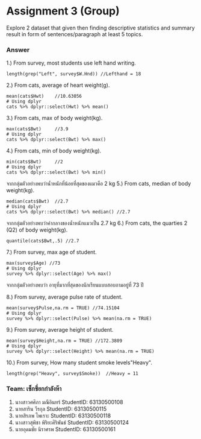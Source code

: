 # Assignment 3 (Group)
Explore 2 dataset that given then finding descriptive statistics and summary result in form of sentences/paragraph at least 5 topics.

### Answer

1.) From survey, most students use left hand writing.
```{R}
length(grep("Left", survey$W.Hnd)) //Lefthand = 18
```

2.) From cats, average of heart weight(g).
```{R}
mean(cats$Hwt)    //10.63056
# Using dplyr
cats %>% dplyr::select(Hwt) %>% mean()
```

3.) From cats, max of body weight(kg).
```{R}
max(cats$Bwt)     //3.9
# Using dplyr
cats %>% dplyr::select(Bwt) %>% max()
```

4.) From cats, min of body weight(kg).
```{R}
min(cats$Bwt)     //2
# Using dplyr
cats %>% dplyr::select(Bwt) %>% min()
```
จากกลุ่มตัวอย่างพบว่าน้ำหนักที่น้อยที่สุดของแมวคือ 2 kg
5.) From cats, median of body weight(kg).
```{R}
median(cats$Bwt)  //2.7
# Using dplyr
cats %>% dplyr::select(Bwt) %>% median() //2.7
```
จากกลุ่มตัวอย่างพบว่าค่ากลางของน้ำหนักแมวเป็น 2.7 kg
6.) From cats, the quarties 2 (Q2) of body weight(kg).
```{R}
quantile(cats$Bwt,.5) //2.7
```

7.) From survey, max age of student.
```{R}
max(survey$Age) //73
# Using dplyr
survey %>% dplyr::select(Age) %>% max()
```
จากกลุ่มตัวอย่างพบว่า อายุที่มากที่สุดของนักเรียนแบบสอบถามอยู่ที่ 73 ปี

8.) From survey, average pulse rate of student.
```{R}
mean(survey$Pulse,na.rm = TRUE) //74.15104
# Using dplyr
survey %>% dplyr::select(Pulse) %>% mean(na.rm = TRUE)
```

9.) From survey, average height of student.
```{R}
mean(survey$Height,na.rm = TRUE) //172.3809
# Using dplyr
survey %>% dplyr::select(Height) %>% mean(na.rm = TRUE)
```

10.) From survey, How many student smoke levels"Heavy".
```{R}
length(grep("Heavy", survey$Smoke))  //Heavy = 11
```
### Team: เซ็กซี่ยกกำลังห๊า

1. นางสาวศศิภา มณีอินทร์   StudentID: 63130500108
2. นายสาริน วีรกุล   StudentID: 63130500115
3. นายสิรภพ ไพเราะ StudentID: 63130500118
4. นางสาวสุพิชา พิริยะศิริพันธ์ StudentID: 63130500124
5. นายอุดมชัย นิราศรพ    StudentID: 63130500161
